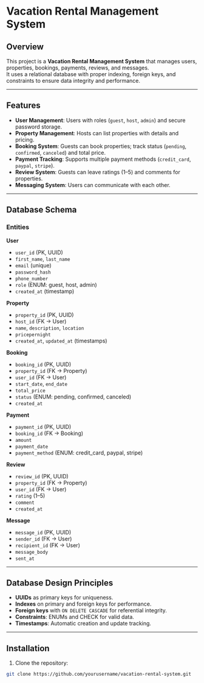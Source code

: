 # Vacation Rental Management System

## Overview

This project is a **Vacation Rental Management System** that manages users, properties, bookings, payments, reviews, and messages.  
It uses a relational database with proper indexing, foreign keys, and constraints to ensure data integrity and performance.

---

## Features

- **User Management**: Users with roles (`guest`, `host`, `admin`) and secure password storage.
- **Property Management**: Hosts can list properties with details and pricing.
- **Booking System**: Guests can book properties; track status (`pending`, `confirmed`, `canceled`) and total price.
- **Payment Tracking**: Supports multiple payment methods (`credit_card`, `paypal`, `stripe`).
- **Review System**: Guests can leave ratings (1–5) and comments for properties.
- **Messaging System**: Users can communicate with each other.

---

## Database Schema

### Entities

**User**

- `user_id` (PK, UUID)
- `first_name`, `last_name`
- `email` (unique)
- `password_hash`
- `phone_number`
- `role` (ENUM: guest, host, admin)
- `created_at` (timestamp)

**Property**

- `property_id` (PK, UUID)
- `host_id` (FK → User)
- `name`, `description`, `location`
- `pricepernight`
- `created_at`, `updated_at` (timestamps)

**Booking**

- `booking_id` (PK, UUID)
- `property_id` (FK → Property)
- `user_id` (FK → User)
- `start_date`, `end_date`
- `total_price`
- `status` (ENUM: pending, confirmed, canceled)
- `created_at`

**Payment**

- `payment_id` (PK, UUID)
- `booking_id` (FK → Booking)
- `amount`
- `payment_date`
- `payment_method` (ENUM: credit_card, paypal, stripe)

**Review**

- `review_id` (PK, UUID)
- `property_id` (FK → Property)
- `user_id` (FK → User)
- `rating` (1–5)
- `comment`
- `created_at`

**Message**

- `message_id` (PK, UUID)
- `sender_id` (FK → User)
- `recipient_id` (FK → User)
- `message_body`
- `sent_at`

---

## Database Design Principles

- **UUIDs** as primary keys for uniqueness.
- **Indexes** on primary and foreign keys for performance.
- **Foreign keys** with `ON DELETE CASCADE` for referential integrity.
- **Constraints**: ENUMs and CHECK for valid data.
- **Timestamps**: Automatic creation and update tracking.

---

## Installation

1. Clone the repository:

```bash
git clone https://github.com/yourusername/vacation-rental-system.git
```
